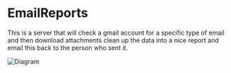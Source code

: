 # EmailReports
This is a server that will check a gmail account for a specific type of email and then download attachments clean up the data into a nice report and email this back to the person who sent it.

![Diagram](https://github.com/arctheowl/EmailReports/EmailReport.svg)

